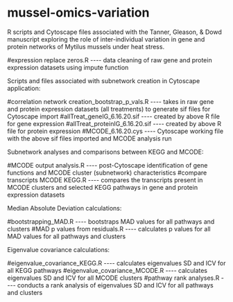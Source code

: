 # mussel-omics-variation
R scripts and Cytoscape files associated with the Tanner, Gleason, &amp; Dowd manuscript exploring the role of inter-individual variation in gene and protein networks of Mytilus mussels under heat stress.

#expression replace zeros.R ---- data cleaning of raw gene and protein expression datasets using impute function

Scripts and files associated with subnetwork creation in Cytoscape application:

#correlation network creation_bootstrap_p_vals.R ---- takes in raw gene and protein expression datasets (all treatments) to generate sif files for Cytoscape import
#allTreat_geneIG_6.16.20.sif ---- created by above R file for gene expression
#allTreat_proteinIG_6.16.20.sif ---- created by above R file for protein expression
#MCODE_6.16.20.cys ---- Cytoscape working file with the above sif files imported and MCODE analysis run

Subnetwork analyses and comparisons between KEGG and MCODE:

#MCODE output analysis.R ---- post-Cytoscape identification of gene functions and MCODE cluster (subnetwork) characteristics 
#compare transcripts MCODE KEGG.R ---- compares the transcripts present in MCODE clusters and selected KEGG pathways in gene and protein expression datasets

Median Absolute Deviation calculations:

#bootstrapping_MAD.R ---- bootstraps MAD values for all pathways and clusters
#MAD p values from residuals.R ---- calculates p values for all MAD values for all pathways and clusters

Eigenvalue covariance calculations:

#eigenvalue_covariance_KEGG.R ---- calculates eigenvalues SD and ICV for all KEGG pathways
#eigenvalue_covariance_MCODE.R ---- calculates eigenvalues SD and ICV for all MCODE clusters
#pathway rank analyses.R ---- conducts a rank analysis of eigenvalues SD and ICV for all pathways and clusters
